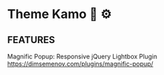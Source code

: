 # Theme Kamo :art: :gear:

## FEATURES

Magnific Popup: Responsive jQuery Lightbox Plugin https://dimsemenov.com/plugins/magnific-popup/